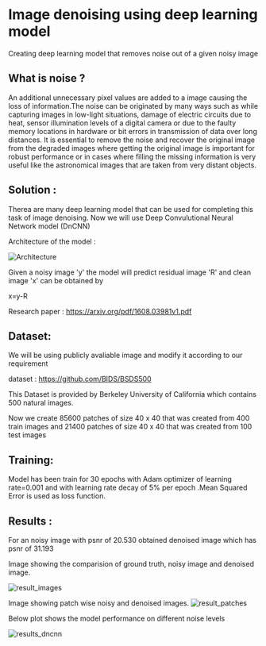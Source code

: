 # Image denoising using deep learning model


Creating deep learning model that removes noise out of a given noisy image

## What is noise ?

  An additional unnecessary pixel values are added to a image causing the loss of information.The noise can be originated by many ways such as while capturing images in low-light situations, damage of electric circuits due to heat, sensor illumination levels of a digital camera or due to the faulty memory locations in hardware or bit errors in transmission of data over long distances.
  It is essential to remove the noise and recover the original image from the degraded images where getting the original image is important for robust performance or in cases where filling the missing information is very useful like the astronomical images that are taken from very distant objects.


## Solution :

Therea are many deep learning model that can be used for completing this task of image denoising. Now we will use Deep Convulutional Neural Network model (DnCNN)

Architecture of the model : 

![Architecture](https://user-images.githubusercontent.com/47601858/115210654-6e807280-a11c-11eb-8456-b0930aa15c7c.JPG)


Given a noisy image 'y' the model will predict residual image 'R' and clean image 'x' can be obtained by 

x=y-R

Research paper : https://arxiv.org/pdf/1608.03981v1.pdf

## Dataset: 

We will be using publicly avaliable image and modify it according to our requirement 

dataset : https://github.com/BIDS/BSDS500

This Dataset is provided by Berkeley University of California which contains 500 natural images.

Now we create 85600 patches of size 40 x 40 that was created from 400 train images and
21400 patches of size 40 x 40 that was created from 100 test images 

## Training:

Model has been train for 30 epochs with Adam optimizer of learning rate=0.001 and with learning rate decay of 5% per epoch
.Mean Squared Error is used as loss function.

## Results :

For an noisy image with psnr of 20.530 obtained denoised image which has psnr of 31.193

Image showing the comparision of ground truth, noisy image and denoised image.

![result_images](https://user-images.githubusercontent.com/47601858/115210102-e732ff00-a11b-11eb-9881-92521a7e84a6.JPG)

Image showing patch wise noisy and denoised images.
![result_patches](https://user-images.githubusercontent.com/47601858/115210524-501a7700-a11c-11eb-8950-ca5897e61a72.JPG)

Below plot shows the model performance on different noise levels

![results_dncnn](https://user-images.githubusercontent.com/47601858/115216274-f74ddd00-a121-11eb-8ecc-84bac484b3c4.JPG)

